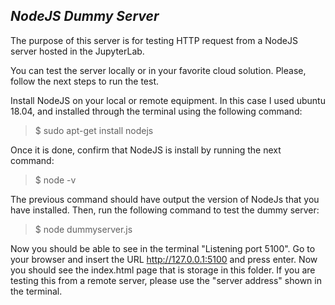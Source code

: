 *NodeJS Dummy Server*
-----------------------

The purpose of this server is for testing HTTP request from a NodeJS server hosted in the JupyterLab.

You can test the server locally or in your favorite cloud solution. Please, follow the next steps to run the test.

Install NodeJS on your local or remote equipment. In this case I used ubuntu 18.04, and installed through the terminal using the following command:


>$ sudo apt-get install nodejs

Once it is done, confirm that NodeJS is install by running the next command:

>$ node -v

The previous command should have output the version of NodeJs that you have installed. Then, run the following command to test the dummy server:

>$ node dummyserver.js

Now you should be able to see in the terminal "Listening port 5100". Go to your browser and insert the URL http://127.0.0.1:5100 and press enter. Now you should see the index.html page that is storage in this folder. If you are testing this from a remote server, please use the "server address" shown in the terminal.
